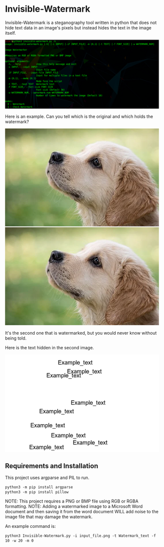 # Invisible-Watermark

Invisible-Watermark is a steganography tool written in python that does not hide text data in an image's pixels but instead hides the text in the image itself.

![Help](/assets/images/Help.png)

Here is an example. Can you tell which is the original and which holds the watermark?

![Original](/assets/images/dog-original-.png) ![Watermarked](/assets/images/dog-watermarked-.png)

It's the second one that is watermarked, but you would never know without being told.

Here is the text hidden in the second image.

![template](/assets/images/template.png)


## Requirements and Installation

This project uses argparse and PIL to run.

```
python3 -m pip install argparse
python3 -m pip install pillow
```
NOTE: This project requires a PNG or BMP file using RGB or RGBA formatting.
NOTE: Adding a watermarked image to a Microsoft Word document and then saving it from the word document WILL add noise to the image file that may damage the watermark.

An example command is:
```
python3 Invisible-Watermark.py -i input_file.png -t Watermark_text -f 10 -w 20 -m 0
```
